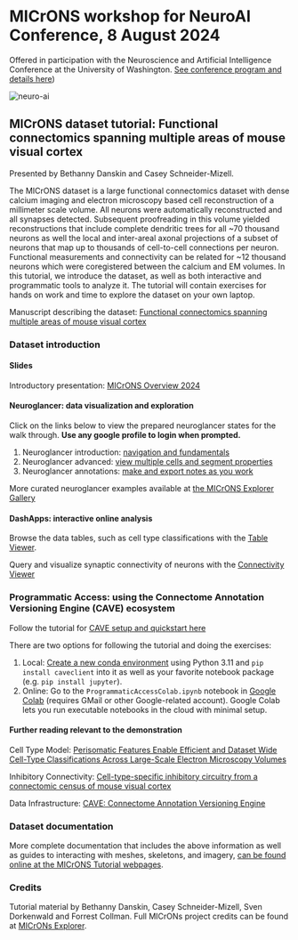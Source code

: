 # MICrONS workshop for NeuroAI Conference, 8 August 2024

Offered in participation with the Neuroscience and Artificial Intelligence Conference at the University of Washington. [See conference program and details here](https://www.neuroaiseattle.com/))

![neuro-ai](https://github.com/user-attachments/assets/2e41f315-9db4-4099-b53d-16c5d2b092be)

## MICrONS dataset tutorial: Functional connectomics spanning multiple areas of mouse visual cortex
Presented by Bethanny Danskin and Casey Schneider-Mizell.

The MICrONS dataset is a large functional connectomics dataset with dense calcium imaging and electron microscopy based cell reconstruction of a millimeter scale volume.
All neurons were automatically reconstructed and all synapses detected.
Subsequent proofreading in this volume yielded reconstructions that include complete dendritic trees for all ~70 thousand neurons as well the local and inter-areal axonal projections of a subset of neurons that map up to thousands of cell-to-cell connections per neuron.
Functional measurements and connectivity can be related for ~12 thousand neurons which were coregistered between the calcium and EM volumes.
In this tutorial, we introduce the dataset, as well as both interactive and programmatic tools to analyze it.
The tutorial will contain exercises for hands on work and time to explore the dataset on your own laptop.   

Manuscript describing the dataset: [Functional connectomics spanning multiple areas of mouse visual cortex](https://www.biorxiv.org/content/10.1101/2021.07.28.454025v3.abstract)

### Dataset introduction

#### Slides

Introductory presentation: [MICrONS Overview 2024](https://docs.google.com/presentation/d/14QBz8wXxm8ubIoGiYYQGwlPiM0bBJgpH-eOxlLS3toQ/edit?usp=sharing)


#### Neuroglancer: data visualization and exploration

Click on the links below to view the prepared neuroglancer states for the walk through. **Use any google profile to login when prompted.**

1. Neuroglancer introduction: [navigation and fundamentals](https://spelunker.cave-explorer.org/#!middleauth+https://global.daf-apis.com/nglstate/api/v1/6541269837807616)
2. Neuroglancer advanced: [view multiple cells and segment properties](https://spelunker.cave-explorer.org/#!middleauth+https://global.daf-apis.com/nglstate/api/v1/5449595451604992)
3. Neuroglancer annotations: [make and export notes as you work](https://spelunker.cave-explorer.org/#!middleauth+https://global.daf-apis.com/nglstate/api/v1/5100449909702656)

More curated neuroglancer examples available at [the MICrONS Explorer Gallery](https://www.microns-explorer.org/gallery-mm3)

#### DashApps: interactive online analysis

Browse the data tables, such as cell type classifications with the [Table Viewer](https://minnie.microns-daf.com/dash/datastack/minnie65_public/apps/table_viewer/?datastack=%22minnie65_public%22).

Query and visualize synaptic connectivity of neurons with the [Connectivity Viewer](https://minnie.microns-daf.com/dash/datastack/minnie65_public/apps/connectivity/?anno-id=%22%22&id-type=%22root_id%22&mat-version=943&cell-type-table-dropdown=%22%22&datastack=%22minnie65_public%22)

### Programmatic Access: using the Connectome Annotation Versioning Engine (CAVE) ecosystem

Follow the tutorial for [CAVE setup and quickstart here](https://alleninstitute.github.io/microns_tutorial/programmatic_access/em_py_01_caveclient_setup.html)

There are two options for following the tutorial and doing the exercises:
1. Local: [Create a new conda environment](https://conda.io/projects/conda/en/latest/user-guide/tasks/manage-environments.html#creating-an-environment-with-commands) using Python 3.11 and `pip install caveclient` into it as well as your favorite notebook package (e.g. `pip install jupyter`).
2. Online: Go to the `ProgrammaticAccessColab.ipynb` notebook in [Google Colab](https://colab.research.google.com/github/AllenInstitute/MICrONS_workshop_neuroai2024/blob/main/tutorials/ProgrammaticAccessColab.ipynb) (requires GMail or other Google-related account). Google Colab lets you run executable notebooks in the cloud with minimal setup.

#### Further reading relevant to the demonstration

Cell Type Model: [Perisomatic Features Enable Efficient and Dataset Wide Cell-Type Classifications Across Large-Scale Electron Microscopy Volumes](https://www.biorxiv.org/content/10.1101/2022.07.20.499976v2)

Inhibitory Connectivity: [Cell-type-specific inhibitory circuitry from a connectomic census of mouse visual cortex](https://www.biorxiv.org/content/10.1101/2023.01.23.525290v3)

Data Infrastructure: [CAVE: Connectome Annotation Versioning Engine](https://www.biorxiv.org/content/10.1101/2023.07.26.550598v1)

### Dataset documentation

More complete documentation that includes the above information as well as guides to interacting with meshes, skeletons, and imagery, [can be found online at the MICrONS Tutorial webpages](https://alleninstitute.github.io/microns_tutorial/em_01_background.html).

### Credits

Tutorial material by Bethanny Danskin, Casey Schneider-Mizell, Sven Dorkenwald and Forrest Collman.
Full MICrONs project credits can be found at [MICrONs Explorer](https://www.microns-explorer.org).
